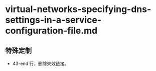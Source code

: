 # virtual-networks-specifying-dns-settings-in-a-service-configuration-file.md

## 特殊定制

* 43-end 行，删除失效链接。